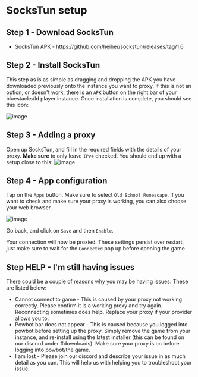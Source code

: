 
# SocksTun setup

## Step 1 - Download SocksTun

* SocksTun APK - https://github.com/heiher/sockstun/releases/tag/1.6

## Step 2 - Install SocksTun

This step as is as simple as dragging and dropping the APK you have downloaded previously onto the instance you want to proxy. If this is not an option, or doesn't work, there is an `APK` button on the right bar of your bluestacks/ld player instance.
Once installation is complete, you should see this icon:



![image](https://github.com/Protoprize/docs/assets/64224090/050bd5ec-4975-41e6-b79f-60cf1129c550)



## Step 3 - Adding a proxy

Open up SocksTun, and fill in the required fields with the details of your proxy.
**Make sure** to only leave `IPv4` checked. You should end up with a setup close to this:
![image](https://github.com/Protoprize/docs/assets/64224090/de1ca46c-0f3d-4f29-9de3-46a1031b087e)

## Step 4 - App configuration
Tap on the `Apps` button. Make sure to select `Old School Runescape`. If you want to check and make sure your proxy is working, you can also choose your web browser.

![image](https://github.com/Protoprize/docs/assets/64224090/0255f0fb-b2c7-487f-b10f-f34657609dc6)

Go back, and click on `Save` and then `Enable`.

Your connection will now be proxied. These settings persist over restart, just make sure to wait for the `Connected` pop up before opening the game.


## Step HELP - I'm still having issues

There could be a couple of reasons why you may be having issues. These are listed below:
* Cannot connect to game - This is caused by your proxy not working correctly. Please confirm it is a working proxy and try again. Reconnecting sometimes does help. Replace your proxy if your provider allows you to.
* Powbot bar does not appear - This is caused because you logged into powbot before setting up the proxy. Simply remove the game from your instance, and re-install using the latest installer (this can be found on our discord under #downloads). Make sure your proxy is on before logging into powbot/the game.
* I am lost - Please join our discord and describe your issue in as much detail as you can. This will help us with helping you to troubleshoot your issue.

